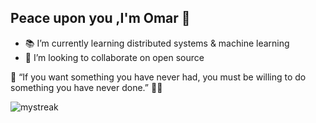 ## Peace upon you ,I'm Omar 👋



- 📚 I’m currently learning distributed systems & machine learning
- 📌 I’m looking to collaborate on open source




🌌 “If you want something you have never had, you must be willing to do something you have never done.” 💙🚀
<!--
**astro0mar/astro0mar** is a ✨ _special_ ✨ repository because its `README.md` (this file) appears on your GitHub profile.


- 🔭 I’m currently working on ...
- 🤔 I’m looking for help with ...
- 😄 Pronouns: ...
- ⚡ Fun fact: ...
-->
<img src="https://github-readme-streak-stats.herokuapp.com/?user=astro0mar&theme=tokyonight" alt="mystreak"/>
<!--
<img src="https://github-readme-stats.vercel.app/api/top-langs?username=astro0mar&show_icons=true&locale=en&layout=compact&theme=chartreuse-dark" alt="ovi" />
-->

